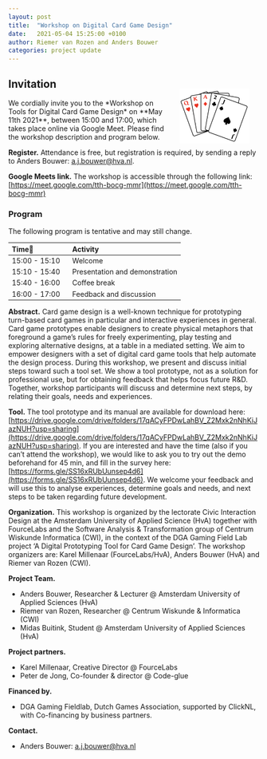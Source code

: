 ```yaml
---
layout: post
title:  "Workshop on Digital Card Game Design"
date:   2021-05-04 15:25:00 +0100
author: Riemer van Rozen and Anders Bouwer
categories: project update
---
```


## Invitation
<img src="/assets/cards_logo.png" style="float: right; width: 140px; margin-left: 20px; margin-right: 20px; margin-top: -20px;" />
We cordially invite you to the *Workshop on Tools for Digital Card Game Design* on **May 11th 2021**, between 15:00 and 17:00, which takes place online via Google Meet.
Please find the workshop description and program below.

**Register.**
Attendance is free, but registration is required, by sending a reply to Anders Bouwer: [a.j.bouwer@hva.nl](a.j.bouwer@hva.nl).

**Google Meets link.**
The workshop is accessible through the following link: [https://meet.google.com/tth-bocg-mmr](https://meet.google.com/tth-bocg-mmr)

### Program
The following program is tentative and may still change.

| Time                 | Activity                                        |
|:---------------------|:------------------------------------------------|
| 15:00 - 15:10   | Welcome                              |
| 15:10 - 15:40   | Presentation and demonstration       |
| 15:40 - 16:00   | Coffee break                         |
| 16:00 - 17:00   | Feedback and discussion              |

**Abstract.**
Card game design is a well-known technique for prototyping turn-based card games in particular and interactive experiences in general.
Card game prototypes enable designers to create physical metaphors that foreground a game’s rules for freely experimenting, play testing and exploring alternative designs, at a table in a mediated setting.
We aim to empower designers with a set of digital card game tools that help automate the design process.
During this workshop, we present and discuss initial steps toward such a tool set.
We show a tool prototype, not as a solution for professional use, but for obtaining feedback that helps focus future R&D. Together, workshop participants will discuss and determine next steps, by relating their goals, needs and experiences.

**Tool.**
The tool prototype and its manual are available for download here: [https://drive.google.com/drive/folders/17qACyFPDwLahBV_Z2Mxk2nNhKiJazNUH?usp=sharing](https://drive.google.com/drive/folders/17qACyFPDwLahBV_Z2Mxk2nNhKiJazNUH?usp=sharing).
If you are interested and have the time (also if you can’t attend the workshop), we would like to ask you to try out the demo beforehand for 45 min, and fill in the survey here:
[https://forms.gle/SS16xRUbUunsep4d6](https://forms.gle/SS16xRUbUunsep4d6).
We welcome your feedback and will use this to analyse experiences, determine goals and needs, and next steps to be taken regarding future development.

**Organization.**
This workshop is organized by the lectorate Civic Interaction Design at the Amsterdam University of Applied Science (HvA) together with FourceLabs and the Software Analysis & Transformation group of Centrum Wiskunde Informatica (CWI), in the context of the DGA Gaming Field Lab project ‘A Digital Prototyping Tool for Card Game Design’.
The workshop organizers are: Karel Millenaar (FourceLabs/HvA), Anders Bouwer (HvA) and Riemer van Rozen (CWI).

**Project Team.**
* Anders Bouwer, Researcher & Lecturer @ Amsterdam University of Applied Sciences (HvA)
* Riemer van Rozen, Researcher @ Centrum Wiskunde & Informatica (CWI)
* Midas Buitink, Student @ Amsterdam University of Applied Sciences (HvA)
 
**Project partners.**
* Karel Millenaar, Creative Director @ FourceLabs
* Peter de Jong, Co-founder & director @ Code-glue
 
**Financed by.**
* DGA Gaming Fieldlab, Dutch Games Association, supported by ClickNL, with Co-financing by business partners.
 
**Contact.**
* Anders Bouwer: a.j.bouwer@hva.nl